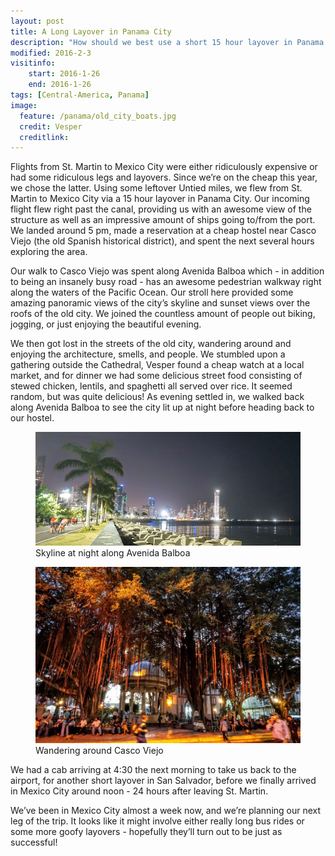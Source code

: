```yaml
---
layout: post
title: A Long Layover in Panama City
description: "How should we best use a short 15 hour layover in Panama City? Sleep? No!"
modified: 2016-2-3
visitinfo:
    start: 2016-1-26
    end: 2016-1-26
tags: [Central-America, Panama]
image:
  feature: /panama/old_city_boats.jpg
  credit: Vesper
  creditlink:
---
```


Flights from St. Martin to Mexico City were either ridiculously expensive or had some ridiculous legs and layovers. Since we’re on the cheap this year, we chose the latter. Using some leftover Untied miles, we flew from St. Martin to Mexico City via a 15 hour layover in Panama City. Our incoming flight flew right past the canal, providing us with an awesome view of the structure as well as an impressive amount of ships going to/from the port. We landed around 5 pm, made a reservation at a cheap hostel near Casco Viejo (the old Spanish historical district), and spent the next several hours exploring the area.

Our walk to Casco Viejo was spent along Avenida Balboa which - in addition to being an insanely busy road - has an awesome pedestrian walkway right along the waters of the Pacific Ocean. Our stroll here provided some amazing panoramic views of the city’s skyline and sunset views over the roofs of the old city. We joined the countless amount of people out biking, jogging, or just enjoying the beautiful evening. 

We then got lost in the streets of the old city, wandering around and enjoying the architecture, smells, and people. We stumbled upon a gathering outside the Cathedral, Vesper found a cheap watch at a local market, and for dinner we had some delicious street food consisting of stewed chicken, lentils, and spaghetti all served over rice. It seemed random, but was quite delicious! As evening settled in, we walked back along Avenida Balboa to see the city lit up at night before heading back to our hostel.
<figure>
    <a href="/images/panama/skyline_at_night.jpg"><img src="/images/panama/skyline_at_night.jpg" alt=""></a>
    <figcaption>Skyline at night along Avenida Balboa</figcaption>
</figure>
<figure>
    <a href="/images/panama/wandering_the_old_city.jpg"><img src="/images/panama/wandering_the_old_city.jpg" alt=""></a>
    <figcaption>Wandering around Casco Viejo</figcaption>
</figure>

We had a cab arriving at 4:30 the next morning to take us back to the airport, for another short layover in San Salvador, before we finally arrived in Mexico City around noon - 24 hours after leaving St. Martin.

We’ve been in Mexico City almost a week now, and we’re planning our next leg of the trip. It looks like it might involve either really long bus rides or some more goofy layovers - hopefully they’ll turn out to be just as successful!
